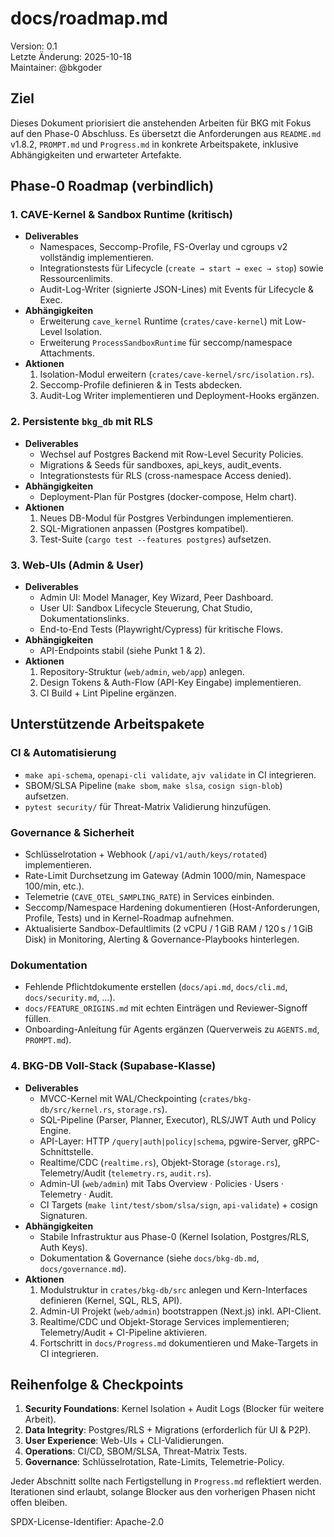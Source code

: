 # docs/roadmap.md

Version: 0.1  
Letzte Änderung: 2025-10-18  
Maintainer: @bkgoder

Ziel
----
Dieses Dokument priorisiert die anstehenden Arbeiten für BKG mit Fokus auf den Phase-0 Abschluss. Es übersetzt die Anforderungen aus `README.md` v1.8.2, `PROMPT.md` und `Progress.md` in konkrete Arbeitspakete, inklusive Abhängigkeiten und erwarteter Artefakte.

## Phase-0 Roadmap (verbindlich)

### 1. CAVE-Kernel & Sandbox Runtime (kritisch)
- **Deliverables**
  - Namespaces, Seccomp-Profile, FS-Overlay und cgroups v2 vollständig implementieren.
  - Integrationstests für Lifecycle (`create → start → exec → stop`) sowie Ressourcenlimits.
  - Audit-Log-Writer (signierte JSON-Lines) mit Events für Lifecycle & Exec.
- **Abhängigkeiten**
  - Erweiterung `cave_kernel` Runtime (`crates/cave-kernel`) mit Low-Level Isolation.
  - Erweiterung `ProcessSandboxRuntime` für seccomp/namespace Attachments.
- **Aktionen**
  1. Isolation-Modul erweitern (`crates/cave-kernel/src/isolation.rs`).
  2. Seccomp-Profile definieren & in Tests abdecken.
  3. Audit-Log Writer implementieren und Deployment-Hooks ergänzen.

### 2. Persistente `bkg_db` mit RLS
- **Deliverables**
  - Wechsel auf Postgres Backend mit Row-Level Security Policies.
  - Migrations & Seeds für sandboxes, api_keys, audit_events.
  - Integrationstests für RLS (cross-namespace Access denied).
- **Abhängigkeiten**
  - Deployment-Plan für Postgres (docker-compose, Helm chart).
- **Aktionen**
  1. Neues DB-Modul für Postgres Verbindungen implementieren.
  2. SQL-Migrationen anpassen (Postgres kompatibel).
  3. Test-Suite (`cargo test --features postgres`) aufsetzen.

### 3. Web-UIs (Admin & User)
- **Deliverables**
  - Admin UI: Model Manager, Key Wizard, Peer Dashboard.
  - User UI: Sandbox Lifecycle Steuerung, Chat Studio, Dokumentationslinks.
  - End-to-End Tests (Playwright/Cypress) für kritische Flows.
- **Abhängigkeiten**
  - API-Endpoints stabil (siehe Punkt 1 & 2).
- **Aktionen**
  1. Repository-Struktur (`web/admin`, `web/app`) anlegen.
  2. Design Tokens & Auth-Flow (API-Key Eingabe) implementieren.
  3. CI Build + Lint Pipeline ergänzen.

## Unterstützende Arbeitspakete

### CI & Automatisierung
- `make api-schema`, `openapi-cli validate`, `ajv validate` in CI integrieren.
- SBOM/SLSA Pipeline (`make sbom`, `make slsa`, `cosign sign-blob`) aufsetzen.
- `pytest security/` für Threat-Matrix Validierung hinzufügen.

### Governance & Sicherheit
- Schlüsselrotation + Webhook (`/api/v1/auth/keys/rotated`) implementieren.
- Rate-Limit Durchsetzung im Gateway (Admin 1000/min, Namespace 100/min, etc.).
- Telemetrie (`CAVE_OTEL_SAMPLING_RATE`) in Services einbinden.
- Seccomp/Namespace Hardening dokumentieren (Host-Anforderungen, Profile, Tests) und in Kernel-Roadmap aufnehmen.
- Aktualisierte Sandbox-Defaultlimits (2 vCPU / 1 GiB RAM / 120 s / 1 GiB Disk) in Monitoring, Alerting & Governance-Playbooks hinterlegen.

### Dokumentation
- Fehlende Pflichtdokumente erstellen (`docs/api.md`, `docs/cli.md`, `docs/security.md`, …).
- `docs/FEATURE_ORIGINS.md` mit echten Einträgen und Reviewer-Signoff füllen.
 - Onboarding-Anleitung für Agents ergänzen (Querverweis zu `AGENTS.md`, `PROMPT.md`).

### 4. BKG-DB Voll-Stack (Supabase-Klasse)
- **Deliverables**
  - MVCC-Kernel mit WAL/Checkpointing (`crates/bkg-db/src/kernel.rs`, `storage.rs`).
  - SQL-Pipeline (Parser, Planner, Executor), RLS/JWT Auth und Policy Engine.
  - API-Layer: HTTP `/query|auth|policy|schema`, pgwire-Server, gRPC-Schnittstelle.
  - Realtime/CDC (`realtime.rs`), Objekt-Storage (`storage.rs`), Telemetry/Audit (`telemetry.rs`, `audit.rs`).
  - Admin-UI (`web/admin`) mit Tabs Overview · Policies · Users · Telemetry · Audit.
  - CI Targets (`make lint/test/sbom/slsa/sign`, `api-validate`) + cosign Signaturen.
- **Abhängigkeiten**
  - Stabile Infrastruktur aus Phase-0 (Kernel Isolation, Postgres/RLS, Auth Keys).
  - Dokumentation & Governance (siehe `docs/bkg-db.md`, `docs/governance.md`).
- **Aktionen**
  1. Modulstruktur in `crates/bkg-db/src` anlegen und Kern-Interfaces definieren (Kernel, SQL, RLS, API).
  2. Admin-UI Projekt (`web/admin`) bootstrappen (Next.js) inkl. API-Client.
  3. Realtime/CDC und Objekt-Storage Services implementieren; Telemetry/Audit + CI-Pipeline aktivieren.
  4. Fortschritt in `docs/Progress.md` dokumentieren und Make-Targets in CI integrieren.

## Reihenfolge & Checkpoints
1. **Security Foundations**: Kernel Isolation + Audit Logs (Blocker für weitere Arbeit).
2. **Data Integrity**: Postgres/RLS + Migrations (erforderlich für UI & P2P).
3. **User Experience**: Web-UIs + CLI-Validierungen.
4. **Operations**: CI/CD, SBOM/SLSA, Threat-Matrix Tests.
5. **Governance**: Schlüsselrotation, Rate-Limits, Telemetrie-Policy.

Jeder Abschnitt sollte nach Fertigstellung in `Progress.md` reflektiert werden. Iterationen sind erlaubt, solange Blocker aus den vorherigen Phasen nicht offen bleiben.

SPDX-License-Identifier: Apache-2.0
